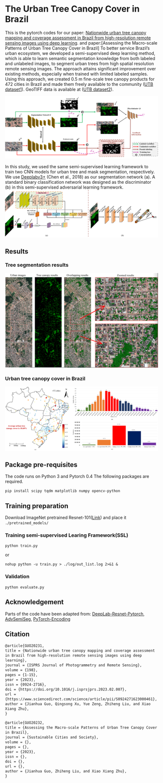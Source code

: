# The Urban Tree Canopy Cover in Brazil

This is the pytorch codes for our paper: [Nationwide urban tree canopy mapping and coverage assessment in Brazil from high-resolution remote sensing images using deep learning](https://www.sciencedirect.com/science/article/pii/S0924271623000461).
and paper:[Assessing the Macro-scale Patterns of Urban Tree Canopy Cover in Brazil]
To better service Brazil’s urban ecosystem, we developed a semi-supervised deep learning method, which is able to learn semantic segmentation knowledge from both labeled and unlabeled images, to segment urban trees from high spatial resolution remote sensing images. The approach attains significant improvement over existing methods, especially when trained with limited labeled samples. Using this approach, we created 0.5 m fine-scale tree canopy products for 472 cities in Brazil and made them freely available to the community ([UTB dataset1](https://nkszjx.github.io/projects/UTB.html)). GeoTIFF data is available at ([UTB dataset2](https://syncandshare.lrz.de/getlink/fi4XwX9K2HL3r1S6Jc6fEi/)).

![](/figure/TreeSeg_Network.png)

In this study, we used the same semi-supervised learning framework to train two CNN models for urban tree and mask segmentation, respectively. 
We use [Deeplabv3+](https://github.com/VainF/DeepLabV3Plus-Pytorch) (Chen et al., 2018) as our segmentation network (a). 
A standard binary classification network was designed as the discriminator (b) in this semi-supervised adversarial learning framework.
![](/figure/deeplab_discriminator.png)

## Results
### Tree segmentation results
![](/figure/tree.png)

### Urban tree canopy cover in Brazil
![](/figure/Graphical.png)

## Package pre-requisites
The code runs on Python 3 and Pytorch 0.4 The following packages are required. 

```
pip install scipy tqdm matplotlib numpy opencv-python
```

## Training preparation

Download ImageNet pretrained Resnet-101([Link](https://download.pytorch.org/models/resnet101-5d3b4d8f.pth)) and place it ```./pretrained_models/```

### Training semi-supervised Learing Framework(SSL)
```
python train.py   
```
or
```
nohup python -u train.py > ./log/out_list.log 2>&1 &
``` 
### Validation 
```
python evaluate.py
```

## Acknowledgement

Parts of the code have been adapted from: 
[DeepLab-Resnet-Pytorch](https://github.com/speedinghzl/Pytorch-Deeplab), [AdvSemiSeg](https://github.com/hfslyc/AdvSemiSeg), [PyTorch-Encoding](https://github.com/zhanghang1989/PyTorch-Encoding)


## Citation

```
@article{GUO20231,
title = {Nationwide urban tree canopy mapping and coverage assessment in Brazil from high-resolution remote sensing images using deep learning},
journal = {ISPRS Journal of Photogrammetry and Remote Sensing},
volume = {198},
pages = {1-15},
year = {2023},
issn = {0924-2716},
doi = {https://doi.org/10.1016/j.isprsjprs.2023.02.007},
url = {https://www.sciencedirect.com/science/article/pii/S0924271623000461},
author = {Jianhua Guo, Qingsong Xu, Yue Zeng, Zhiheng Liu, and Xiao Xiang Zhu},
}
```
```
@article{GUO20232,
title = {Assessing the Macro-scale Patterns of Urban Tree Canopy Cover in Brazil},
journal = {Sustainable Cities and Society},
volume = {},
pages = {},
year = {2023},
issn = {},
doi = {},
url = {},
author = {Jianhua Guo, Zhiheng Liu, and Xiao Xiang Zhu},
}
```

